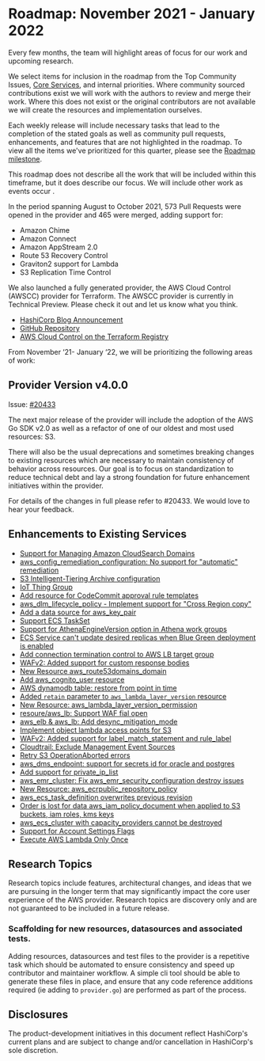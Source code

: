 # Roadmap:  November 2021 - January 2022

Every few months, the team will highlight areas of focus for our work and upcoming research.

We select items for inclusion in the roadmap from the Top Community Issues, [Core Services](docs/CORE_SERVICES.md), and internal priorities. Where community sourced contributions exist we will work with the authors to review and merge their work. Where this does not exist or the original contributors are not available we will create the resources and implementation ourselves.

Each weekly release will include necessary tasks that lead to the completion of the stated goals as well as community pull requests, enhancements, and features that are not highlighted in the roadmap. To view all the items we've prioritized for this quarter, please see the [Roadmap milestone](https://github.com/hashicorp/terraform-provider-aws/milestone/138).

This roadmap does not describe all the work that will be included within this timeframe, but it does describe our focus. We will include other work as events occur .

In the period spanning August to October 2021, 573 Pull Requests were opened in the provider and 465 were merged, adding support for:

- Amazon Chime
- Amazon Connect
- Amazon AppStream 2.0
- Route 53 Recovery Control
- Graviton2 support for Lambda
- S3 Replication Time Control

We also launched a fully generated provider, the AWS Cloud Control (AWSCC) provider for Terraform. The AWSCC provider is currently in Technical Preview. Please check it out and let us know what you think.

- [HashiCorp Blog Announcement](https://www.hashicorp.com/blog/announcing-terraform-aws-cloud-control-provider-tech-preview)
- [GitHub Repository](https://github.com/hashicorp/terraform-provider-awscc)
- [AWS Cloud Control on the Terraform Registry](https://registry.terraform.io/providers/hashicorp/awscc/latest)

From November ‘21- January ‘22, we will be prioritizing the following areas of work:

## Provider Version v4.0.0

Issue: [#20433](https://github.com/hashicorp/terraform-provider-aws/issues/20433)

The next major release of the provider will include the adoption of the AWS Go SDK v2.0 as well as a refactor of one of our oldest and most used resources: S3.

There will also be the usual deprecations and sometimes breaking changes to existing resources which are necessary to maintain consistency of behavior across resources. Our goal is to focus on standardization to reduce technical debt and lay a strong foundation for future enhancement initiatives within the provider.

For details of the changes in full please refer to #20433. We would love to hear your feedback.

## Enhancements to Existing Services
- [Support for Managing Amazon CloudSearch Domains](https://github.com/hashicorp/terraform-provider-aws/issues/7833)
- [aws_config_remediation_configuration: No support for "automatic" remediation](https://github.com/hashicorp/terraform-provider-aws/issues/15491)
- [S3 Intelligent-Tiering Archive configuration](https://github.com/hashicorp/terraform-provider-aws/issues/16123)
- [IoT Thing Group](https://github.com/hashicorp/terraform-provider-aws/issues/8801)
- [Add resource for CodeCommit approval rule templates](https://github.com/hashicorp/terraform-provider-aws/issues/11461)
- [aws_dlm_lifecycle_policy - Implement support for "Cross Region copy"](https://github.com/hashicorp/terraform-provider-aws/issues/12204)
- [Add a data source for aws_key_pair](https://github.com/hashicorp/terraform-provider-aws/issues/15590)
- [Support ECS TaskSet](https://github.com/hashicorp/terraform-provider-aws/issues/8124)
- [Support for AthenaEngineVersion option in Athena work groups](https://github.com/hashicorp/terraform-provider-aws/issues/17456)
- [ECS Service can't update desired replicas when Blue Green deployment is enabled](https://github.com/hashicorp/terraform-provider-aws/issues/13658)
- [Add connection termination control to AWS LB target group](https://github.com/hashicorp/terraform-provider-aws/issues/17227)
- [WAFv2: Added support for custom response bodies](https://github.com/hashicorp/terraform-provider-aws/pull/19764)
- [New Resource aws_route53domains_domain](https://github.com/hashicorp/terraform-provider-aws/pull/12711)
- [Add aws_cognito_user resource](https://github.com/hashicorp/terraform-provider-aws/pull/19919)
- [AWS dynamodb table: restore from point in time](https://github.com/hashicorp/terraform-provider-aws/pull/19292)
- [Added `retain` parameter to `aws_lambda_layer_version` resource](https://github.com/hashicorp/terraform-provider-aws/pull/11997)
- [New Resource: aws_lambda_layer_version_permission](https://github.com/hashicorp/terraform-provider-aws/pull/11941)
- [resoure/aws_lb: Support WAF fial open](https://github.com/hashicorp/terraform-provider-aws/pull/16393)
- [aws_elb & aws_lb: Add desync_mitigation_mode](https://github.com/hashicorp/terraform-provider-aws/pull/14764)
- [Implement object lambda access points for S3](https://github.com/hashicorp/terraform-provider-aws/pull/19294)
- [WAFv2: Added support for label_match_statement and rule_label](https://github.com/hashicorp/terraform-provider-aws/pull/19576)
- [Cloudtrail: Exclude Management Event Sources](https://github.com/hashicorp/terraform-provider-aws/pull/17203)
- [Retry S3 OperationAborted errors](https://github.com/hashicorp/terraform-provider-aws/pull/12949)
- [aws_dms_endpoint: support for secrets id for oracle and postgres](https://github.com/hashicorp/terraform-provider-aws/pull/19040)
- [Add support for private_ip_list](https://github.com/hashicorp/terraform-provider-aws/pull/17846)
- [aws_emr_cluster: Fix aws_emr_security_configuration destroy issues](https://github.com/hashicorp/terraform-provider-aws/pull/12578)
- [New Resource: aws_ecrpublic_repository_policy](https://github.com/hashicorp/terraform-provider-aws/pull/16901)
- [aws_ecs_task_definition overwrites previous revision](https://github.com/hashicorp/terraform-provider-aws/issues/258)
- [Order is lost for data aws_iam_policy_document when applied to S3 buckets, iam roles, kms keys](https://github.com/hashicorp/terraform-provider-aws/issues/11801)
- [aws_ecs_cluster with capacity_providers cannot be destroyed](https://github.com/hashicorp/terraform-provider-aws/issues/11409)
- [Support for Account Settings Flags](https://github.com/hashicorp/terraform-provider-aws/issues/10168)
- [Execute AWS Lambda Only Once](https://github.com/hashicorp/terraform-provider-aws/issues/4746)

## Research Topics

Research topics include features, architectural changes, and ideas that we are pursuing in the longer term that may significantly impact the core user experience of the AWS provider. Research topics are discovery only and are not guaranteed to be included in a future release.

### Scaffolding for new resources, datasources and associated tests. 

Adding resources, datasources and test files to the provider is a repetitive task which should be automated to ensure consistency and speed up contributor and maintainer workflow. A simple cli tool should be able to generate these files in place, and ensure that any code reference additions required (ie adding to `provider.go`) are performed as part of the process.

## Disclosures

The product-development initiatives in this document reflect HashiCorp's current plans and are subject to change and/or cancellation in HashiCorp's sole discretion.
